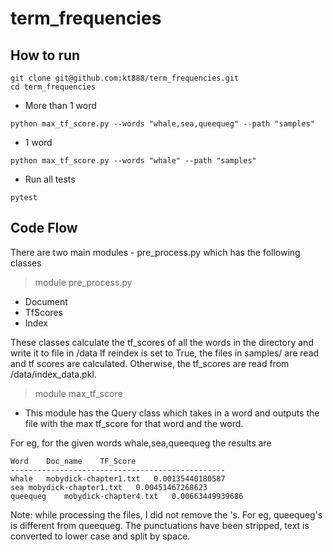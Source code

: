 # term_frequencies

## How to run

```
git clone git@github.com:kt888/term_frequencies.git
cd term_frequencies
```

* More than 1 word
```
python max_tf_score.py --words "whale,sea,queequeg" --path "samples"
```

* 1 word 
```
python max_tf_score.py --words "whale" --path "samples"
```

* Run all tests

```
pytest
```

## Code Flow

There are two main modules - pre_process.py which has the following classes
> module pre_process.py
* Document
* TfScores
* Index

These classes calculate the tf_scores of all the words in the directory and write it to file in /data
If reindex is set to True, the files in samples/ are read and tf scores are calculated. Otherwise, the tf_scores are
read from /data/index_data.pkl.

> module max_tf_score
* This module has the Query class which takes in a word and outputs the file with the max tf_score for that word and the word.

For eg, for the given words whale,sea,queequeg the results are
```
Word	Doc_name	TF_Score
------------------------------------------------
whale	mobydick-chapter1.txt	0.00135440180587
sea	mobydick-chapter1.txt	0.00451467268623
queequeg	mobydick-chapter4.txt	0.00663449939686
```

Note: while processing the files, I did not remove the 's. For eg, queequeg's is different from queequeg. The punctuations have been stripped, text is converted to lower case and split by space.



